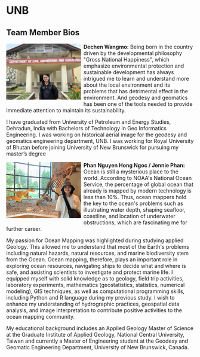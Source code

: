 # UNB

## Team Member Bios

<img src="../images/dechen.jpg" style="max-height:150px; margin:0 .5em .25em 0; float: left;" /> **Dechen Wangmo:** Being born in the country driven by the developmental philosophy "Gross National Happiness", which emphasize environmental protection and sustainable development has always intrigued me to learn and understand more about the local environment and its problems that has detrimental effect in the environment. And geodesy and geomatics has been one of the tools needed to provide immediate attention to maintain its sustainability. 

I have graduated from University of Petroleum and Energy Studies, Dehradun, India with Bachelors of Technology in Geo Informatics Engineering. I was working on historical aerial image for the geodesy and geomatics engineering department, UNB. I was working for Royal University of Bhutan before joining University of New Brunswick for pursuing my master’s degree<br style="clear:both;" />

<img src="../images/jennie.jpg" style="max-height:150px; margin:0 .5em .25em 0; float: left;" /> **Phan Nguyen Hong Ngoc / Jennie Phan:** Ocean is still a mysterious place to the world. According to NOAA's National Ocean Service, the percentage of global ocean that already is mapped by modern technology is less than 10%. Thus, ocean mappers hold the key to the ocean's problems such as illustrating water depth, shaping seafloor, coastline, and location of underwater obstructions, which are fascinating me for further career.

My passion for Ocean Mapping was highlighted during studying applied Geology. This allowed me to understand that most of the Earth's problems including natural hazards, natural resources, and marine biodiversity stem from the Ocean. Ocean mapping, therefore, plays an important role in exploring ocean resources, navigating ships to decide what and where is safe, and assisting scientists to investigate and protect marine life. I equipped myself with solid knowledge as to geology, field trip activities, laboratory experiments, mathematics (geostatistics, statistics, numerical modeling), GIS techniques, as well as computational programming skills, including Python and R language during my previous study. I wish to enhance my understanding of hydrographic practices, geospatial data analysis, and image interpretation to contribute positive activities to the ocean mapping community.

My educational background includes an Applied Geology Master of Science at the Graduate Institute of Applied Geology, National Central University, Taiwan and currently a Master of Engineering student at the Geodesy and Geomatic Engineering Department, University of New Brunswick, Canada.<br style="clear:both;" />
